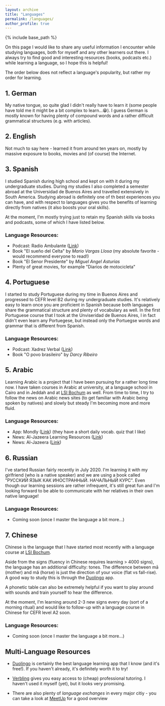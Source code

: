 ```yaml
---
layout: archive
title: "Languages"
permalink: /languages/
author_profile: true
---
```


{% include base_path %}

On this page I would like to share any useful information I encounter while studying languages, both for myself and any other learners out there. I always try to find good and interesting resources (books, podcasts etc.) while learning a language, so I hope this is helpful!

The order below does not reflect a language's popularity, but rather my order for learning.

## 1. German

My native tongue, so quite glad I didn't really have to learn it (some people have told me it might be a bit complex to learn...😁). I guess German is mostly known for having plenty of compound words and a rather difficult grammatical structures (e.g. with articles). 

## 2. English

Not much to say here - learned it from around ten years on, mostly by massive exposure to books, movies and (of course) the Internet. 

## 3. Spanish

I studied Spanish during high school and kept on with it during my undergraduate studies. During my studies I also completed a semester abroad at the Universidad de Buenos Aires and travelled extensively in South America. Studying abroad is definitely one of th best experiences you can have, and with respect to languages gives you the benefits of learning directly from natives (it also boosts your oral skills).

At the moment, I'm mostly trying just to retain my Spanish skills via books and podcasts, some of which I have listed below.

### Language Resources:
* Podcast: Radio Ambulante ([Link](https://radioambulante.org))
* Book "El sueño del Celta" by *Mario Vargas Llosa* (my absolute favorite - would recommend everyone to read!)
* Book "El Senor Presidente" by *Miguel Angel Asturias*
* Plenty of great movies, for example "Diarios de motocicleta"

## 4. Portuguese

I started to study Portuguese during my time in Buenos Aires and progressed to CEFR level B2 during my undergraduate studies. It's relatively easy to learn once you are proficient in Spanish because both languages share the grammatical structure and plenty of vocabulary as well. In the first Portuguese course that I took at the Unviseridad de Buenos Aires, I in fact didn't even learn any Portuegese, but instead only the Portuegse words and grammar that is different from Spanish.

### Language Resources:
* Podcast: Xadrez Verbal ([Link](https://xadrezverbal.com))
* Book "O povo brasileiro" by *Darcy Ribeiro*

## 5. Arabic

Learning Arabic is a  project that I have been pursuing for a rather long time now. I have taken courses in Arabic at university, at a language school in Cairo and in Jeddah and at [LSI Bochum](https://www.lsi-bochum.de) as well. From time to time, I try to follow the news on Arabic news sites (to get familiar with Arabic being spoken by natives) and slowly but steady I'm becoming more and more fluid.


### Language Resources:
* App: Mondly ([Link](https://www.mondly.com)) (they have a short daily vocab. quiz that I like)
* News: Al-Jazeera Learning Resources ([Link](https://learning.aljazeera.net/en))
* News: Al-Jazeera ([Link](http://www.aljazeera.net/portal))

## 6. Russian
I've started Russian fairly recently in July 2020. I'm learning it with my girlfriend (who is a native speaker) and we are using a book called "РУССКИЙ ЯЗЫК КАК ИНОСТРАННЫЙ. НАЧАЛЬНЫЙ КУРС". Even though our learning sessions are rather infrequent, it's still great fun and I'm looking forward to be able to communicate with her relatives in their own native language!

### Language Resources:
* Coming soon (once I master the language a bit more...)

## 7. Chinese

Chinese is the language that I have started most recently with a language course at [LSI Bochum](https://www.lsi-bochum.de).

Aside from the signs (fluency in Chinese requires learning > 4000 signs), the language has an additional difficulty: tones. The difference between mā (mother) and mǎ (horse) is just the direction of your voice (flat vs fall-rise). A good way to study this is through the [Duolingo](https://duolingo.com) app.

A phonetic table can also be extremely helpful if you want to play around with sounds and train yourself to hear the difference.

At the moment, I'm learning around 2-3 new signs every day (sort of a morning ritual) and would like to follow-up with a language course in Chinese for CEFR level A2 soon.

### Language Resources:
* Coming soon (once I master the language a bit more...)


## Multi-Language Resources
* [Duolingo](https://duolingo.com) is certainly the best language learning app that I know (and it's free!). If you haven't already, it's definitely worth it to try!

* [Verbling](https://www.verbling.com) gives you easy access to (cheap) professional tutoring. I haven't used it myself (yet), but it looks very promising.

* There are also plenty of *language exchanges* in every major citiy - you can take a look at [MeetUp](https://www.meetup.com) for a good overview